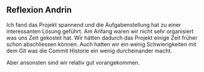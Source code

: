 ## Reflexion Andrin 

Ich fand das Projekt spannend und die Aufgabenstellung hat zu einer interessanten Lösung geführt. Am Anfang waren wir nicht sehr organisiert was uns Zeit gekostet hat. Wir hätten dadurch das Projekt einige Zeit früher schon abschliessen können. Auch hatten wir ein wenig Schwierigkeiten mit dem Git was die Commit Historie ein wenig durcheinander macht. 

Aber ansonsten sind wir relativ gut vorangekommen. 
